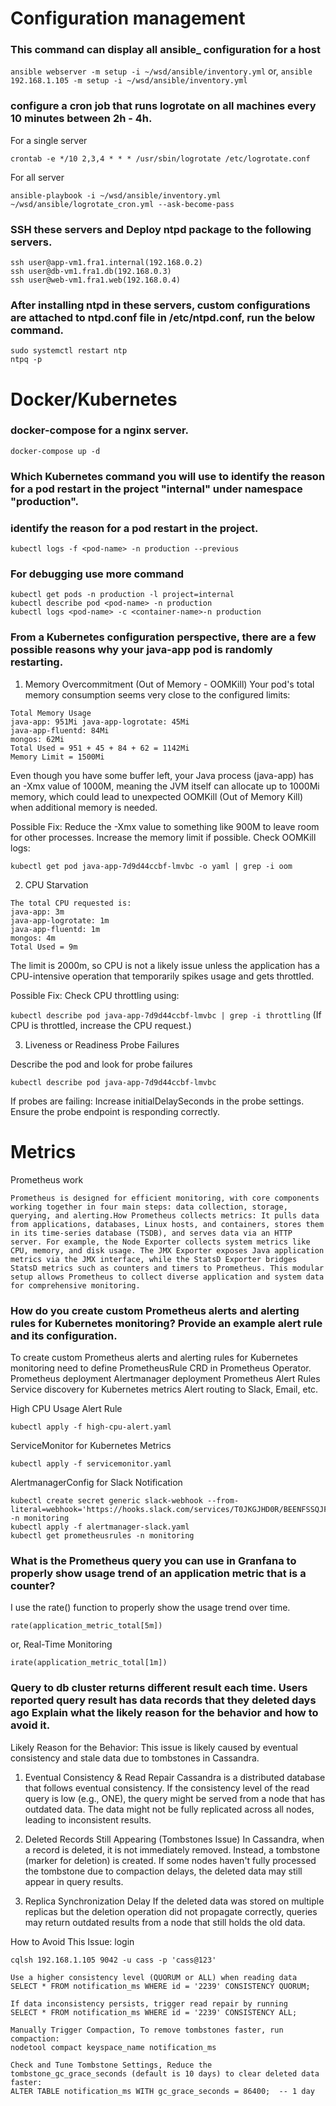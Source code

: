 # Configuration management
 
### This command can display all ansible_ configuration for a host
`ansible webserver -m setup -i ~/wsd/ansible/inventory.yml`
or,
`ansible 192.168.1.105 -m setup -i ~/wsd/ansible/inventory.yml`

### configure a cron job that runs logrotate on all machines every 10 minutes between 2h - 4h.

For a single server

`crontab -e
*/10 2,3,4 * * * /usr/sbin/logrotate /etc/logrotate.conf`

For all server

`ansible-playbook -i ~/wsd/ansible/inventory.yml ~/wsd/ansible/logrotate_cron.yml --ask-become-pass`

### SSH these servers and Deploy ntpd package to the following servers.

```
ssh user@app-vm1.fra1.internal(192.168.0.2)
ssh user@db-vm1.fra1.db(192.168.0.3)
ssh user@web-vm1.fra1.web(192.168.0.4)
```

### After installing ntpd in these servers, custom configurations are attached to ntpd.conf file in /etc/ntpd.conf, run the below command.

```
sudo systemctl restart ntp
ntpq -p
```

# Docker/Kubernetes

### docker-compose for a nginx server.

```
docker-compose up -d
```

### Which Kubernetes command you will use to identify the reason for a pod restart in the project "internal" under namespace "production".

### identify the reason for a pod restart in the project.
```
kubectl logs -f <pod-name> -n production --previous
```
### For debugging use more command

```
kubectl get pods -n production -l project=internal
kubectl describe pod <pod-name> -n production
kubectl logs <pod-name> -c <container-name>-n production
```

### From a Kubernetes configuration perspective, there are a few possible reasons why your java-app pod is randomly restarting. 

1. Memory Overcommitment (Out of Memory - OOMKill)
Your pod's total memory consumption seems very close to the configured limits:

```
Total Memory Usage 
java-app: 951Mi java-app-logrotate: 45Mi 
java-app-fluentd: 84Mi 
mongos: 62Mi 
Total Used = 951 + 45 + 84 + 62 = 1142Mi
Memory Limit = 1500Mi
```
Even though you have some buffer left, your Java process (java-app) has an -Xmx value of 1000M, meaning the JVM itself can allocate up to 1000Mi memory, which could lead to unexpected OOMKill (Out of Memory Kill) when additional memory is needed.

Possible Fix:
Reduce the -Xmx value to something like 900M to leave room for other processes. Increase the memory limit if possible.
Check OOMKill logs:

```kubectl get pod java-app-7d9d44ccbf-lmvbc -o yaml | grep -i oom```

2. CPU Starvation

```
The total CPU requested is:
java-app: 3m
java-app-logrotate: 1m
java-app-fluentd: 1m
mongos: 4m
Total Used = 9m
```
The limit is 2000m, so CPU is not a likely issue unless the application has a CPU-intensive operation that temporarily spikes usage and gets throttled.

Possible Fix:
Check CPU throttling using:

```kubectl describe pod java-app-7d9d44ccbf-lmvbc | grep -i throttling```  (If CPU is throttled, increase the CPU request.)

3. Liveness or Readiness Probe Failures

Describe the pod and look for probe failures

```kubectl describe pod java-app-7d9d44ccbf-lmvbc```

If probes are failing:
Increase initialDelaySeconds in the probe settings. Ensure the probe endpoint is responding correctly.

# Metrics 

Prometheus work

```
Prometheus is designed for efficient monitoring, with core components working together in four main steps: data collection, storage, querying, and alerting.How Prometheus collects metrics: It pulls data from applications, databases, Linux hosts, and containers, stores them in its time-series database (TSDB), and serves data via an HTTP server. For example, the Node Exporter collects system metrics like CPU, memory, and disk usage. The JMX Exporter exposes Java application metrics via the JMX interface, while the StatsD Exporter bridges StatsD metrics such as counters and timers to Prometheus. This modular setup allows Prometheus to collect diverse application and system data for comprehensive monitoring.
```

### How do you create custom Prometheus alerts and alerting rules for Kubernetes monitoring? Provide an example alert rule and its configuration.

To create custom Prometheus alerts and alerting rules for Kubernetes monitoring need to define PrometheusRule CRD in Prometheus Operator.
Prometheus deployment
Alertmanager deployment
Prometheus Alert Rules
Service discovery for Kubernetes metrics
Alert routing to Slack, Email, etc.

High CPU Usage Alert Rule

```kubectl apply -f high-cpu-alert.yaml```

ServiceMonitor for Kubernetes Metrics

```kubectl apply -f servicemonitor.yaml```

AlertmanagerConfig for Slack Notification

``` 
kubectl create secret generic slack-webhook --from-literal=webhook='https://hooks.slack.com/services/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sz4Qk' -n monitoring
kubectl apply -f alertmanager-slack.yaml
kubectl get prometheusrules -n monitoring
```

### What is the Prometheus query you can use in Granfana to properly show usage trend of an application metric that is a counter?

I use the rate() function to properly show the usage trend over time.

```rate(application_metric_total[5m])```

or, Real-Time Monitoring

```irate(application_metric_total[1m])```

### Query to db cluster returns different result each time.  Users reported query result has data records that they deleted days ago Explain what the likely reason for the behavior and how to avoid it.


Likely Reason for the Behavior: This issue is likely caused by eventual consistency and stale data due to tombstones in Cassandra.

1. Eventual Consistency & Read Repair
Cassandra is a distributed database that follows eventual consistency. If the consistency level of the read query is low (e.g., ONE), the query might be served from a node that has outdated data. The data might not be fully replicated across all nodes, leading to inconsistent results.

2. Deleted Records Still Appearing (Tombstones Issue)
In Cassandra, when a record is deleted, it is not immediately removed. Instead, a tombstone (marker for deletion) is created. If some nodes haven't fully processed the tombstone due to compaction delays, the deleted data may still appear in query results.

3. Replica Synchronization Delay
If the deleted data was stored on multiple replicas but the deletion operation did not propagate correctly, queries may return outdated results from a node that still holds the old data.

How to Avoid This Issue: 
login
```
cqlsh 192.168.1.105 9042 -u cass -p 'cass@123'

Use a higher consistency level (QUORUM or ALL) when reading data
SELECT * FROM notification_ms WHERE id = '2239' CONSISTENCY QUORUM;

If data inconsistency persists, trigger read repair by running
SELECT * FROM notification_ms WHERE id = '2239' CONSISTENCY ALL;

Manually Trigger Compaction, To remove tombstones faster, run compaction:
nodetool compact keyspace_name notification_ms

Check and Tune Tombstone Settings, Reduce the tombstone_gc_grace_seconds (default is 10 days) to clear deleted data faster:
ALTER TABLE notification_ms WITH gc_grace_seconds = 86400;  -- 1 day
```




  




